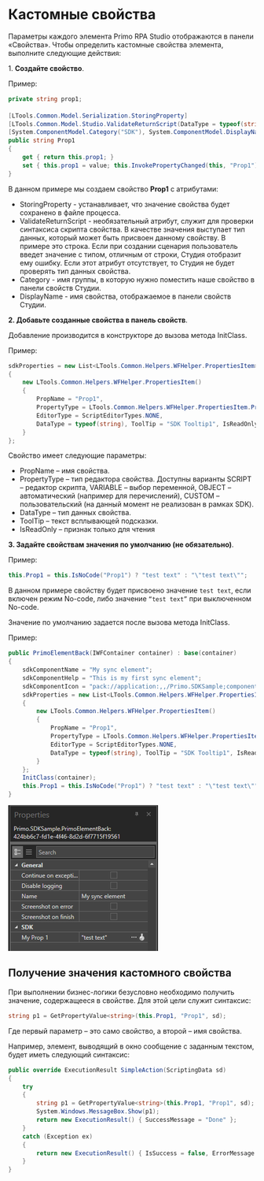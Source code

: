 # Кастомные свойства

Параметры каждого элемента Primo RPA Studio отображаются в панели «Свойства». Чтобы определить кастомные свойства элемента, выполните следующие действия:

1\. **Создайте свойство**.

Пример:

```csharp
private string prop1;

[LTools.Common.Model.Serialization.StoringProperty]
[LTools.Common.Model.Studio.ValidateReturnScript(DataType = typeof(string))]
[System.ComponentModel.Category("SDK"), System.ComponentModel.DisplayName("My Prop 1")]
public string Prop1
{
    get { return this.prop1; }
    set { this.prop1 = value; this.InvokePropertyChanged(this, "Prop1"); }
}

```

В данном примере мы создаем свойство **Prop1** с атрибутами:

* StoringProperty - устанавливает, что значение свойства будет сохранено в файле процесса.
* ValidateReturnScript - необязательный атрибут, служит для проверки синтаксиса скрипта свойства. В качестве значения выступает тип данных, который может быть присвоен данному свойству. В примере это строка. Если при создании сценария пользователь введет значение с типом, отличным от строки, Студия отобразит ему ошибку. Если этот атрибут отсутствует, то Студия не будет проверять тип данных свойства.
* Category - имя группы, в которую нужно поместить наше свойство в панели свойств Студии.
* DisplayName - имя свойства, отображаемое в панели свойств Студии.

**2\. Добавьте созданные свойства в панель свойств**.

Добавление производится в конструкторе до вызова метода InitClass. 

Пример:

```csharp
sdkProperties = new List<LTools.Common.Helpers.WFHelper.PropertiesItem>()
{
    new LTools.Common.Helpers.WFHelper.PropertiesItem() 
    { 
        PropName = "Prop1", 
        PropertyType = LTools.Common.Helpers.WFHelper.PropertiesItem.PropertyTypes.SCRIPT, 
        EditorType = ScriptEditorTypes.NONE, 
        DataType = typeof(string), ToolTip = "SDK Tooltip1", IsReadOnly = false 
    }
};

```

Свойство имеет следующие параметры:

* PropName – имя свойства.
* PropertyType – тип редактора свойства. Доступны варианты SCRIPT – редактор скрипта, VARIABLE – выбор переменной, OBJECT – автоматический (например для перечислений), CUSTOM – пользовательский (на данный момент не реализован в рамках SDK).
* DataType – тип данных свойства.
* ToolTip – текст всплывающей подсказки.
* IsReadOnly – признак только для чтения

**3\. Задайте свойствам значения по умолчанию (не обязательно)**.

Пример:

```csharp
this.Prop1 = this.IsNoCode("Prop1") ? "test text" : "\"test text\"";
```

В данном примере свойству будет присвоено значение `test text`, если включен режим No-code, либо значение `“test text”` при выключенном No-code.

Значение по умолчанию задается после вызова метода InitClass.

Пример:

```csharp
public PrimoElementBack(IWFContainer container) : base(container)
{
    sdkComponentName = "My sync element";
    sdkComponentHelp = "This is my first sync element";
    sdkComponentIcon = "pack://application:,,/Primo.SDKSample;component/Images/sample.png";
    sdkProperties = new List<LTools.Common.Helpers.WFHelper.PropertiesItem>()
    {
        new LTools.Common.Helpers.WFHelper.PropertiesItem()
        {
            PropName = "Prop1",
            PropertyType = LTools.Common.Helpers.WFHelper.PropertiesItem.PropertyTypes.SCRIPT,
            EditorType = ScriptEditorTypes.NONE,
            DataType = typeof(string), ToolTip = "SDK Tooltip1", IsReadOnly = false
        }
    };
    InitClass(container);
    this.Prop1 = this.IsNoCode("Prop1") ? "test text" : "\"test text\"";
}

```

![](../../resources/ltools.sdk/windows/0-140.png)


## Получение значения кастомного свойства

При выполнении бизнес-логики безусловно необходимо получить значение, содержащееся в свойстве. Для этой цели служит синтаксис:

```csharp
string p1 = GetPropertyValue<string>(this.Prop1, "Prop1", sd);
```

Где первый параметр – это само свойство, а второй – имя свойства.

Например, элемент, выводящий в окно сообщение с заданным текстом, будет иметь следующий синтаксис:

```csharp
public override ExecutionResult SimpleAction(ScriptingData sd)
{
    try
    {
        string p1 = GetPropertyValue<string>(this.Prop1, "Prop1", sd);
        System.Windows.MessageBox.Show(p1);
        return new ExecutionResult() { SuccessMessage = "Done" };
    }
    catch (Exception ex)
    {
        return new ExecutionResult() { IsSuccess = false, ErrorMessage = ex?.Message };
    }
}

```
